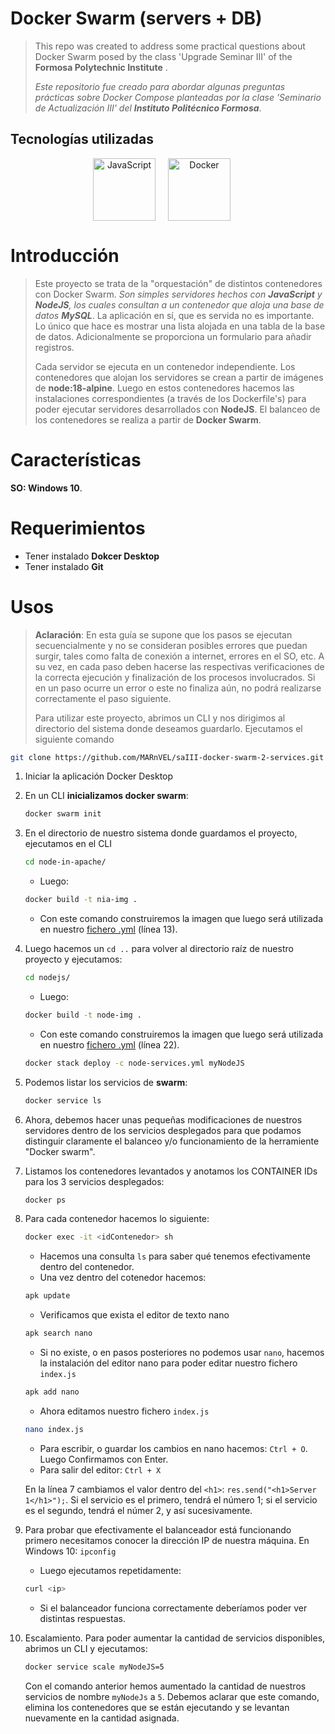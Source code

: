 
# Docker Swarm (servers + DB)
>
> This repo was created to address some practical questions about Docker Swarm posed by the class 'Upgrade Seminar III' of the **Formosa Polytechnic Institute** .
> 
> *Este repositorio fue creado para abordar algunas preguntas prácticas sobre Docker Compose planteadas por la clase 'Seminario de Actualización III' del **Instituto Politécnico Formosa***.

## Tecnologías utilizadas

<div align="center" style="display: flex; justify-content: center; align-items: center;">
      <span style="margin-right: 20px;">
         <a href="https://es.javascript.info/" target="_blank">
               <img width="100" title='JavaScript' src='https://upload.wikimedia.org/wikipedia/commons/6/6a/JavaScript-logo.png'>
         </a>
      </span>
      <span style="margin-right: 20px;">
         <a href="https://www.docker.com/" target="_blank" title='Docker'>
               <img width="100" title='Docker' src='https://upload.wikimedia.org/wikipedia/en/thumb/f/f4/Docker_logo.svg/1920px-Docker_logo.svg.png'>
         </a>
      </span>
      </br>
</div>

# Introducción

> Este proyecto se trata de la "orquestación" de distintos contenedores con Docker Swarm.
> *Son simples servidores hechos con **JavaScript** y **NodeJS**, los cuales consultan a un contenedor que aloja una base de datos **MySQL***.
> La aplicación en sí, que es servida no es importante. Lo único que hace es mostrar una lista alojada en una tabla de la base de datos. Adicionalmente se proporciona un formulario para añadir registros.
> 
> Cada servidor se ejecuta en un contenedor independiente.
> Los contenedores que alojan los servidores se crean a partir de imágenes de **node:18-alpine**. Luego en estos contenedores hacemos las instalaciones correspondientes (a través de los Dockerfile's) para poder ejecutar servidores desarrollados con **NodeJS**.
> El balanceo de los contenedores se realiza a partir de **Docker Swarm**.

# Características

**SO: Windows 10**.

# Requerimientos

* Tener instalado **Dokcer Desktop**
* Tener instalado **Git**

# Usos

> **Aclaración**: En esta guía se supone que los pasos se ejecutan secuencialmente y no se consideran posibles errores que puedan surgir, tales como falta de conexión a internet, errores en el SO, etc. A su vez, en cada paso deben hacerse las respectivas verificaciones de la correcta ejecución y finalización de los procesos involucrados. Si en un paso ocurre un error o este no finaliza aún, no podrá realizarse correctamente el paso siguiente.
> 
> Para utilizar este proyecto,  abrimos un CLI y nos dirigimos al directorio del sistema donde deseamos guardarlo. Ejecutamos el siguiente comando

```bash
git clone https://github.com/MARnVEL/saIII-docker-swarm-2-services.git
```

1. Iniciar la aplicación Docker Desktop

2. En un CLI **inicializamos docker swarm**:

      ```bash
      docker swarm init
      ```

3. En el directorio de nuestro sistema donde guardamos el proyecto, ejecutamos en el CLI

      ```bash
      cd node-in-apache/
      ```

      * Luego:

      ```bash
      docker build -t nia-img .
      ```

      * Con este comando construiremos la imagen que luego será utilizada en nuestro [fichero .yml](./docker-services.yml) (línea 13).

4. Luego hacemos un `cd ..` para volver al directorio raíz de nuestro proyecto y ejecutamos:

      ```bash
      cd nodejs/
      ```

      * Luego:

      ```bash
      docker build -t node-img .
      ```

      * Con este comando construiremos la imagen que luego será utilizada en nuestro [fichero .yml](./docker-services.yml) (línea 22).

      ```bash
      docker stack deploy -c node-services.yml myNodeJS
      ```

5. Podemos listar los servicios de **swarm**:

      ```bash
      docker service ls
      ```

6. Ahora, debemos hacer unas pequeñas modificaciones de nuestros servidores dentro de los servicios desplegados para que podamos distinguir claramente el balanceo y/o funcionamiento de la herramiente "Docker swarm".

7. Listamos los contenedores levantados y anotamos los CONTAINER IDs para los 3 servicios desplegados:

      ```bash
      docker ps
      ```

8. Para cada contenedor hacemos lo siguiente:

      ```bash
      docker exec -it <idContenedor> sh
      ```

      * Hacemos una consulta `ls` para saber qué tenemos efectivamente dentro del contenedor.
      * Una vez dentro del cotenedor hacemos:

      ```bash
      apk update
      ```

      * Verificamos que exista el editor de texto nano

      ```bash
      apk search nano
      ```

      * Si no existe, o en pasos posteriores no podemos usar `nano`, hacemos la instalación del editor nano para poder editar nuestro fichero `index.js`

      ```bash
      apk add nano
      ```

      * Ahora editamos nuestro fichero `index.js`

      ```bash
      nano index.js
      ```

      * Para escribir, o guardar los cambios en nano hacemos: `Ctrl + O`. Luego Confirmamos con Enter.
      * Para salir del editor: `Ctrl + X`

      En la línea 7 cambiamos el valor dentro del `<h1>`: `res.send("<h1>Server 1</h1>");`.
      Si el servicio es el primero, tendrá el número 1; si el servicio es el segundo, tendrá el númer 2, y así sucesivamente.

9.  Para probar que efectivamente el balanceador está funcionando primero necesitamos conocer la dirección IP de nuestra máquina. En Windows 10: `ipconfig`

      * Luego ejecutamos repetidamente:

      ```bash
      curl <ip>
      ```

      * Si el balanceador funciona correctamente deberíamos poder ver distintas respuestas.

10. Escalamiento. Para poder aumentar la cantidad de servicios disponibles, abrimos un CLI y ejecutamos:

      ```bash
      docker service scale myNodeJS=5
      ```

      Con el comando anterior hemos aumentado la cantidad de nuestros servicios de nombre `myNodeJs` a `5`.
      Debemos aclarar que este comando, elimina los contenedores que se están ejecutando y se levantan nuevamente en la cantidad asignada.
